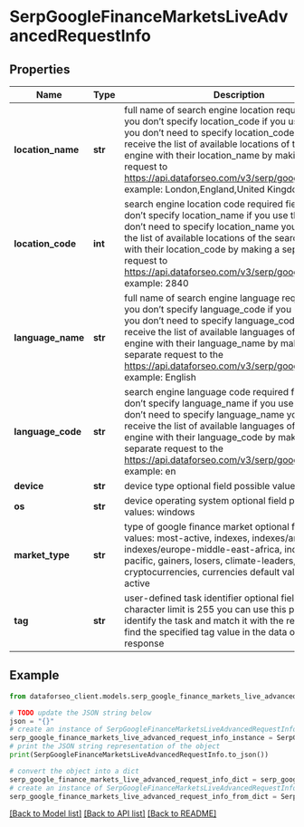 # SerpGoogleFinanceMarketsLiveAdvancedRequestInfo


## Properties

Name | Type | Description | Notes
------------ | ------------- | ------------- | -------------
**location_name** | **str** | full name of search engine location required field if you don’t specify location_code if you use this field, you don’t need to specify location_code you can receive the list of available locations of the search engine with their location_name by making a separate request to  https://api.dataforseo.com/v3/serp/google/locations example: London,England,United Kingdom | [optional] 
**location_code** | **int** | search engine location code required field if you don’t specify location_name if you use this field, you don’t need to specify location_name you can receive the list of available locations of the search engines with their location_code by making a separate request to https://api.dataforseo.com/v3/serp/google/locations example: 2840 | [optional] 
**language_name** | **str** | full name of search engine language required field if you don’t specify language_code  if you use this field, you don’t need to specify language_code you can receive the list of available languages of the search engine with their language_name by making a separate request to the https://api.dataforseo.com/v3/serp/google/languages example: English | [optional] 
**language_code** | **str** | search engine language code required field if you don’t specify language_name if you use this field, you don’t need to specify language_name you can receive the list of available languages of the search engine with their language_code by making a separate request to the https://api.dataforseo.com/v3/serp/google/languages example: en | [optional] 
**device** | **str** | device type optional field possible value: desktop | [optional] 
**os** | **str** | device operating system optional field possible values: windows | [optional] 
**market_type** | **str** | type of google finance market optional field possible values: most-active, indexes, indexes/americas, indexes/europe-middle-east-africa, indexes/asia-pacific, gainers, losers, climate-leaders, cryptocurrencies, currencies default value: most-active | [optional] 
**tag** | **str** | user-defined task identifier optional field the character limit is 255 you can use this parameter to identify the task and match it with the result you will find the specified tag value in the data object of the response | [optional] 

## Example

```python
from dataforseo_client.models.serp_google_finance_markets_live_advanced_request_info import SerpGoogleFinanceMarketsLiveAdvancedRequestInfo

# TODO update the JSON string below
json = "{}"
# create an instance of SerpGoogleFinanceMarketsLiveAdvancedRequestInfo from a JSON string
serp_google_finance_markets_live_advanced_request_info_instance = SerpGoogleFinanceMarketsLiveAdvancedRequestInfo.from_json(json)
# print the JSON string representation of the object
print(SerpGoogleFinanceMarketsLiveAdvancedRequestInfo.to_json())

# convert the object into a dict
serp_google_finance_markets_live_advanced_request_info_dict = serp_google_finance_markets_live_advanced_request_info_instance.to_dict()
# create an instance of SerpGoogleFinanceMarketsLiveAdvancedRequestInfo from a dict
serp_google_finance_markets_live_advanced_request_info_from_dict = SerpGoogleFinanceMarketsLiveAdvancedRequestInfo.from_dict(serp_google_finance_markets_live_advanced_request_info_dict)
```
[[Back to Model list]](../README.md#documentation-for-models) [[Back to API list]](../README.md#documentation-for-api-endpoints) [[Back to README]](../README.md)


